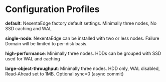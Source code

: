 # Configuration Profiles

**default**: NexentaEdge factory default settings. Minimally three nodes, No SSD caching and WAL

**single-node**: NexentaEdge can be installed with two or less nodes. Failure Domain will be limited to per-disk basis.

**high-performance**: Minimally three nodes. HDDs can be grouped with SSD used for WAL and caching

**large-object-throughput**: Minimally three nodes. HDD only, WAL disabled, Read-Ahead set to 1MB. Optional sync=0 (async commit)
